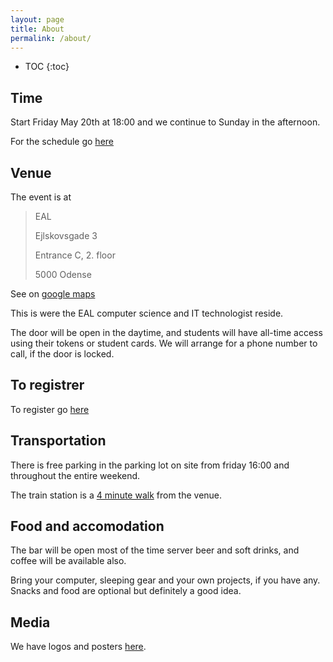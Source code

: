 ```yaml
---
layout: page
title: About
permalink: /about/
---
```


* TOC
{:toc}

Time
------------

Start Friday May 20th at 18:00 and we continue to Sunday in the afternoon.

For the schedule go [here]({schedule.html)


Venue
----------

The event is at 

>  EAL
>
>  Ejlskovsgade 3
>
>  Entrance C, 2. floor
>
>  5000 Odense

See on [google maps](https://www.google.dk/maps/place/Ejlskovsgade+3,+5000+Odense/@55.404135,10.3834543,17z/data=!3m1!4b1!4m2!3m1!1s0x464cdffe73bd01b3:0x5730e8ce014d6ff4?hl=da)

This is were the EAL computer science and IT technologist reside.

The door will be open in the daytime, and students will have all-time access using their tokens or student cards. We will arrange for a phone number to call, if the door is locked.


To registrer
---------------

To register go [here](https://www.eventbrite.co.uk/e/eal-hackathon-tickets-25093541458)


Transportation
------------

There is free parking in the parking lot on site from friday 16:00 and throughout the entire weekend.

The train station is a [4 minute walk](https://www.google.dk/maps/dir/Odense+St.,+Odense/Ejlskovsgade+3,+5000+Odense/@55.4027063,10.384527,17z/data=!3m1!4b1!4m13!4m12!1m5!1m1!1s0x464cdffe94c69193:0x55f5ab9b0f2af888!2m2!1d10.3871575!2d55.4012807!1m5!1m1!1s0x464cdffe73bd01b3:0x5730e8ce014d6ff4!2m2!1d10.385643!2d55.404132) from the venue.


Food and accomodation
---------------------

The bar will be open most of the time server beer and soft drinks, and coffee will be available also.

Bring your computer, sleeping gear and your own projects, if you have any. Snacks and food are optional but definitely a good idea.

Media
---------

We have logos and posters [here](media.html).
